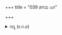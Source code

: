 +++
title = "039 ತೆಗೆಯೆ ಜಗ"

+++

<details><summary>ಗದ್ಯ (ಕ.ಗ.ಪ) </summary>

39. ಆ ಉಜ್ವಲ ಪಾಶುಪತ ಶರವನ್ನು ತೆಗೆಯಲಾಗಿ ಜಗತ್ತೇ ನಡುಗತೊಡಗಿತು. ಆಕಾಶದಿಂದ ನಕ್ಷತ್ರಗಳು ಉದುರಿದವು. ಸಮುದ್ರವು ರತ್ನರಾಶಿಯನ್ನು ಹೊರಗೆಡಹಿತು. ಕುಲಪರ್ವತಗಳು ಎಡಬಲಕ್ಕೆ ಅಲ್ಲಾಡತೊಡಗಿದವು. ದಿಗ್ಗಜಗಳ ಸಮೂಹ ನಡುಗಿದವು. ತಳಭಾಗದಲ್ಲಿ ವಾಸುಕಿಯು ತನ್ನ ಹೆಡೆಗಳನ್ನು ಸೆಳೆದುಕೊಳ್ಳಲು, ಬಲಿಷ್ಠವಾದ ಪಾಶುಪತ ಶರವು ಚಿಮ್ಮಿ, ಪ್ರಳಯಾಗ್ನಿಯನ್ನೇ ಸುರಿಸುತ್ತಾ ಅಪ್ಪಣೆ, ಅಪ್ಪಣೆ, ಎಂದಿತು.
</details>
